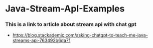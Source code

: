 # Java-Stream-ApI-Examples
### This is a link to article about stream api with chat gpt
+ https://blog.stackademic.com/asking-chatgpt-to-teach-me-java-streams-api-763492b6da71
